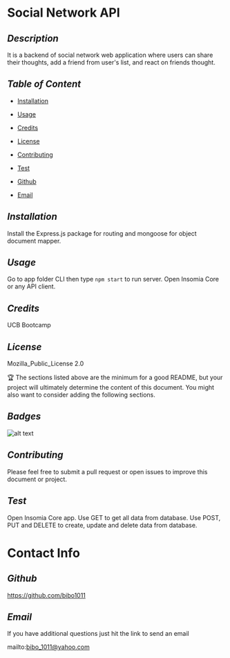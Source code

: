 # Social Network API
  ## *Description*
   
  It is a backend of social network web application where users can share their thoughts, add a friend from user's list, and react on friends thought. 

  ## *Table of Content*
  
  * [Installation](#Installation)

  * [Usage](#Usage)

  * [Credits](#Credits)

  * [License](#License)

  * [Contributing](#Contributing)

  * [Test](#Test)

  * [Github](#Github)

  * [Email](#Email)


  ## *Installation*
   
  Install the Express.js package for routing and mongoose for object document mapper.

  ## *Usage*
   
  Go to app folder CLI then type `npm start` to run server. Open Insomia Core or any API client. 

  ## *Credits*
   
  UCB Bootcamp

  ## *License*
   
  Mozilla_Public_License 2.0

  🏆 The sections listed above are the minimum for a good README, but your project will ultimately determine the content of this document. You might also want to consider adding the following sections.

  ## *Badges*

  ![alt text](https://img.shields.io/badge/license-Mozilla_Public_License2.0-blueviolet?style=for-the-badge&logo=appveyor "license badge")

  ## *Contributing*
   
  Please feel free to submit a pull request or open issues to improve this document or project.

  ## *Test*
   
  Open Insomia Core app. Use GET to get all data from database. Use POST, PUT and DELETE to create, update and delete data from database.

  # Contact Info

  ## *Github*
   
  https://github.com/bibo1011

  ## *Email* 

   If you have additional questions just hit the link to send an email

  mailto:bibo_1011@yahoo.com

